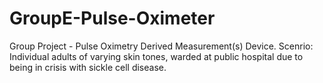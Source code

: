 # GroupE-Pulse-Oximeter
Group Project - Pulse Oximetry Derived Measurement(s) Device. Scenrio: Individual adults of varying skin tones, warded at public hospital due to being in crisis with sickle cell disease.
